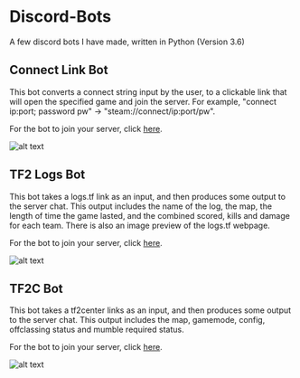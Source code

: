 # Discord-Bots
A few discord bots I have made, written in Python (Version 3.6)

## Connect Link Bot
This bot converts a connect string input by the user, to a clickable link that will open the specified game and join the server. For example, "connect ip:port; password pw" -> "steam://connect/ip:port/pw".

For the bot to join your server, click [here](https://discordapp.com/oauth2/authorize?&client_id=371276000023281665&scope=bot&permissions=0).

![alt text](http://bredley.co.uk/images/ConnectBotGithub.png "Connect bot output example.")

## TF2 Logs Bot
This bot takes a logs.tf link as an input, and then produces some output to the server chat. This output includes the name of the log, the map, the length of time the game lasted, and the combined scored, kills and damage for each team. There is also an image preview of the logs.tf webpage.

For the bot to join your server, click [here](https://discordapp.com/oauth2/authorize?&client_id=318500338443223051&scope=bot&permissions=0).

![alt text](http://bredley.co.uk/images/TF2LogsBotGithub.png "Logs bot output example.")

## TF2C Bot
This bot takes a tf2center links as an input, and then produces some output to the server chat. This output includes the map, gamemode, config, offclassing status and mumble required status.

For the bot to join your server, click [here](https://discordapp.com/api/oauth2/authorize?client_id=427139325889871882&scope=bot).

![alt text](https://i.imgur.com/m0bMvLR.png "TF2C bot output example.")
